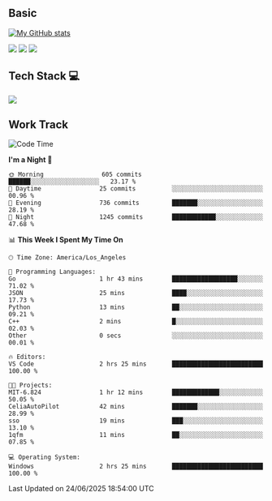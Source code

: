 ## Basic
 
[![My GitHub stats](https://github-readme-stats.vercel.app/api?username=Zzhihon&show_icons=true&theme=purple)](https://github.com/Zzhihon)
 
 [![](https://img.shields.io/badge/website-4493f8?style=for-the-badge&logo=About.me&logoColor=purple)](https://tatakal.com/)
 [![](https://img.shields.io/badge/RSS-4493f8?style=for-the-badge&logo=rss&logoColor=purple)](https://tatakal.com/feed/)
 [![](https://img.shields.io/badge/Email-4493f8?style=for-the-badge&logo=gmail&logoColor=purple)](mailto:bt1q@tatakal.com)

## Tech Stack 💻

<a href="https://skillicons.dev">
  <img src="https://skillicons.dev/icons?i=py,html,css,javascript,bash,java,vue,go,nodejs,cpp" />
</a>

</br>

## Work Track

<!--START_SECTION:waka-->
![Code Time](http://img.shields.io/badge/Code%20Time-416%20hrs%2044%20mins-blue)

**I'm a Night 🦉** 

```text
🌞 Morning                605 commits         ██████░░░░░░░░░░░░░░░░░░░   23.17 % 
🌆 Daytime                25 commits          ░░░░░░░░░░░░░░░░░░░░░░░░░   00.96 % 
🌃 Evening                736 commits         ███████░░░░░░░░░░░░░░░░░░   28.19 % 
🌙 Night                  1245 commits        ████████████░░░░░░░░░░░░░   47.68 % 
```


📊 **This Week I Spent My Time On** 

```text
🕑︎ Time Zone: America/Los_Angeles

💬 Programming Languages: 
Go                       1 hr 43 mins        ██████████████████░░░░░░░   71.02 % 
JSON                     25 mins             ████░░░░░░░░░░░░░░░░░░░░░   17.73 % 
Python                   13 mins             ██░░░░░░░░░░░░░░░░░░░░░░░   09.21 % 
C++                      2 mins              █░░░░░░░░░░░░░░░░░░░░░░░░   02.03 % 
Other                    0 secs              ░░░░░░░░░░░░░░░░░░░░░░░░░   00.01 % 

🔥 Editors: 
VS Code                  2 hrs 25 mins       █████████████████████████   100.00 % 

🐱‍💻 Projects: 
MIT-6.824                1 hr 12 mins        █████████████░░░░░░░░░░░░   50.05 % 
CeliaAutoPilot           42 mins             ███████░░░░░░░░░░░░░░░░░░   28.99 % 
sso                      19 mins             ███░░░░░░░░░░░░░░░░░░░░░░   13.10 % 
1qfm                     11 mins             ██░░░░░░░░░░░░░░░░░░░░░░░   07.85 % 

💻 Operating System: 
Windows                  2 hrs 25 mins       █████████████████████████   100.00 % 
```


 Last Updated on 24/06/2025 18:54:00 UTC
<!--END_SECTION:waka-->
